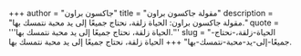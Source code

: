 +++
author = "جاكسون براون"
title = "مقولة جاكسون براون"
description = "مقولة جاكسون براون: الحياة زلقة، نحتاج جميعًا إلى يد محبة نتمسك بها."
quote = '''الحياة زلقة، نحتاج جميعًا إلى يد محبة نتمسك بها.'''
slug = "الحياة-زلقة،-نحتاج-جميعًا-إلى-يد-محبة-نتمسك-بها"
+++
الحياة زلقة، نحتاج جميعًا إلى يد محبة نتمسك بها.
